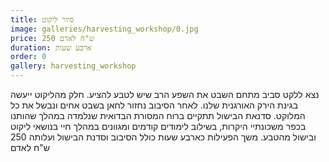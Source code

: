 ```yaml
---
title: סיור ליקוט
image: galleries/harvesting_workshop/0.jpg
price: 250 ש"ח לאדם
duration: ארבע שעות
order: 0
gallery: harvesting_workshop
---
```

נצא ללקט סביב מתחם השבט את השפע הרב שיש לטבע להציע. חלק מהליקוט ייעשה בגינת הירק האורגנית שלנו.
לאחר הסיבוב נחזור לחאן בשבט אחים ונבשל את כל המלוקט. סדנאת הבישול תתקיים ברוח המסורת הבדואית שנלמדה במהלך שהותנו בכפר משכונתיי היקרות, בשילוב לימודים קודמים ומגוונים במהלך חיי בנושאי ליקוט ובישול מהטבע.
משך הפעילות כארבע שעות כולל הסיבוב וסדנת הבישול ועלותה 250 ש"ח לאדם